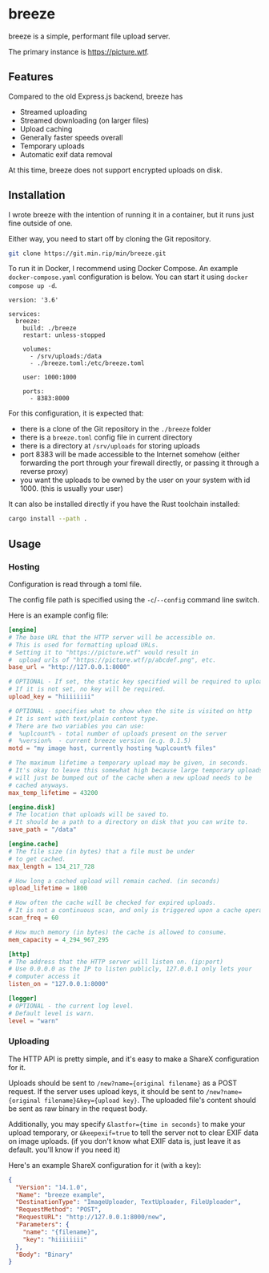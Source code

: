 # breeze
breeze is a simple, performant file upload server.

The primary instance is https://picture.wtf.

## Features
Compared to the old Express.js backend, breeze has
- Streamed uploading
- Streamed downloading (on larger files)
- Upload caching
- Generally faster speeds overall
- Temporary uploads
- Automatic exif data removal

At this time, breeze does not support encrypted uploads on disk.

## Installation
I wrote breeze with the intention of running it in a container, but it runs just fine outside of one.

Either way, you need to start off by cloning the Git repository.
```bash
git clone https://git.min.rip/min/breeze.git
```

To run it in Docker, I recommend using Docker Compose. An example `docker-compose.yaml` configuration is below. You can start it using `docker compose up -d`.
```
version: '3.6'

services:
  breeze:
    build: ./breeze
    restart: unless-stopped

    volumes:
      - /srv/uploads:/data
      - ./breeze.toml:/etc/breeze.toml

    user: 1000:1000

    ports:
      - 8383:8000
```
For this configuration, it is expected that:
* there is a clone of the Git repository in the `./breeze` folder
* there is a `breeze.toml` config file in current directory
* there is a directory at `/srv/uploads` for storing uploads
* port 8383 will be made accessible to the Internet somehow (either forwarding the port through your firewall directly, or passing it through a reverse proxy)
* you want the uploads to be owned by the user on your system with id 1000. (this is usually your user)

It can also be installed directly if you have the Rust toolchain installed:
```bash
cargo install --path .
```

## Usage
### Hosting
Configuration is read through a toml file.

The config file path is specified using the `-c`/`--config` command line switch.

Here is an example config file:
```toml
[engine]
# The base URL that the HTTP server will be accessible on.
# This is used for formatting upload URLs.
# Setting it to "https://picture.wtf" would result in
#  upload urls of "https://picture.wtf/p/abcdef.png", etc.
base_url = "http://127.0.0.1:8000"

# OPTIONAL - If set, the static key specified will be required to upload new files.
# If it is not set, no key will be required.
upload_key = "hiiiiiiii"

# OPTIONAL - specifies what to show when the site is visited on http
# It is sent with text/plain content type.
# There are two variables you can use:
#  %uplcount% - total number of uploads present on the server
#  %version%  - current breeze version (e.g. 0.1.5)
motd = "my image host, currently hosting %uplcount% files"

# The maximum lifetime a temporary upload may be given, in seconds.
# It's okay to leave this somewhat high because large temporary uploads
# will just be bumped out of the cache when a new upload needs to be
# cached anyways.
max_temp_lifetime = 43200

[engine.disk]
# The location that uploads will be saved to.
# It should be a path to a directory on disk that you can write to.
save_path = "/data"

[engine.cache]
# The file size (in bytes) that a file must be under
# to get cached.
max_length = 134_217_728

# How long a cached upload will remain cached. (in seconds)
upload_lifetime = 1800

# How often the cache will be checked for expired uploads.
# It is not a continuous scan, and only is triggered upon a cache operation.
scan_freq = 60

# How much memory (in bytes) the cache is allowed to consume.
mem_capacity = 4_294_967_295

[http]
# The address that the HTTP server will listen on. (ip:port)
# Use 0.0.0.0 as the IP to listen publicly, 127.0.0.1 only lets your
# computer access it
listen_on = "127.0.0.1:8000"

[logger]
# OPTIONAL - the current log level.
# Default level is warn.
level = "warn"
```

### Uploading
The HTTP API is pretty simple, and it's easy to make a ShareX configuration for it.

Uploads should be sent to `/new?name={original filename}` as a POST request. If the server uses upload keys, it should be sent to `/new?name={original filename}&key={upload key}`. The uploaded file's content should be sent as raw binary in the request body.

Additionally, you may specify `&lastfor={time in seconds}` to make your upload temporary, or `&keepexif=true` to tell the server not to clear EXIF data on image uploads. (if you don't know what EXIF data is, just leave it as default. you'll know if you need it)

Here's an example ShareX configuration for it (with a key):
```json
{
  "Version": "14.1.0",
  "Name": "breeze example",
  "DestinationType": "ImageUploader, TextUploader, FileUploader",
  "RequestMethod": "POST",
  "RequestURL": "http://127.0.0.1:8000/new",
  "Parameters": {
    "name": "{filename}",
    "key": "hiiiiiiii"
  },
  "Body": "Binary"
}
```
